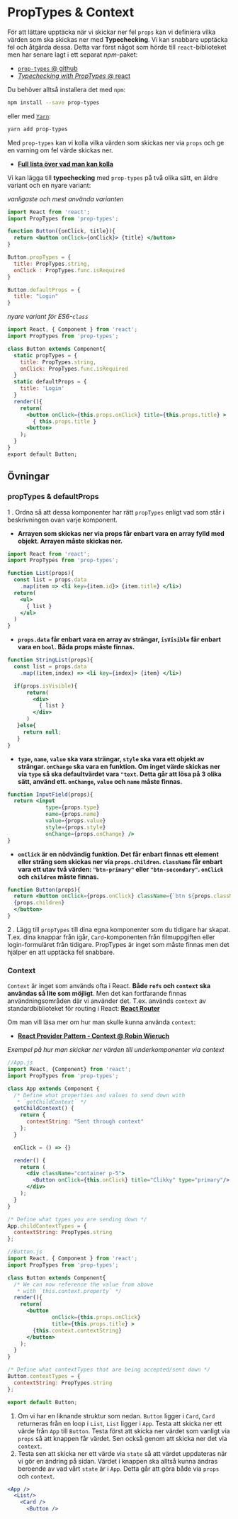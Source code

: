 # PropTypes & Context

För att lättare upptäcka när vi skickar ner fel `props` kan vi definiera vilka värden som ska skickas ner med **Typechecking**. Vi kan snabbare upptäcka fel och åtgärda dessa. Detta var först något som hörde till `react`-biblioteket men har senare lagt i ett separat _npm_-paket:

 * [`prop-types` @ github](https://github.com/facebook/prop-types)
 * [_Typechecking with PropTypes_ @ react](https://facebook.github.io/react/docs/typechecking-with-proptypes.html)

Du behöver alltså installera det med `npm`:

```bash
npm install --save prop-types
```

eller med [`Yarn`](https://yarnpkg.com/lang/en/):

```bash
yarn add prop-types
```

Med `prop-types` kan vi kolla vilka värden som skickas ner via `props` och ge en varning om fel värde skickas ner. 

* [**Full lista över vad man kan kolla**](https://facebook.github.io/react/docs/typechecking-with-proptypes.html#proptypes)

Vi kan lägga till **typechecking** med `prop-types` på två olika sätt, en äldre variant och en nyare variant:

_vanligaste och mest använda varianten_
```jsx
import React from 'react';
import PropTypes from 'prop-types';

function Button({onClick, title}){
  return <button onClick={onClick}> {title} </button>
}

Button.propTypes = {
  title: PropTypes.string,
  onClick : PropTypes.func.isRequired
}

Button.defaultProps = {
  title: "Login"
}

```

_nyare variant för ES6-`class`_
```jsx
import React, { Component } from 'react';
import PropTypes from 'prop-types';

class Button extends Component{
  static propTypes = {
    title: PropTypes.string,
    onClick: PropTypes.func.isRequired
  }
  static defaultProps = {
    title: 'Login'
  }
  render(){
    return(
      <button onClick={this.props.onClick} title={this.props.title} >
        { this.props.title } 
      <button>
    );
  }
}
export default Button;
```


## Övningar

### propTypes & defaultProps

1 . Ordna så att dessa komponenter har rätt `propTypes` enligt vad som står i beskrivningen ovan varje komponent.

* **Arrayen som skickas ner via props får enbart vara en array fylld med objekt. Arrayen måste skickas ner.**

```jsx
import React from 'react';
import PropTypes from 'prop-types';

function List(props){
  const list = props.data
    .map(item => <li key={item.id}> {item.title} </li>)
  return(
    <ul>
      { list }
    </ul>
  )
}

```

* **`props.data` får enbart vara en array av strängar, `isVisible` får enbart vara en `bool`. Båda props måste finnas.** 

```jsx
function StringList(props){
  const list = props.data
    .map((item,index) => <li key={index}> {item} </li>)

  if(props.isVisible){
      return(
        <div>
          { list }
        </div>
      )
   }else{
     return null;
   }
}
```

* **`type`, `name`, `value` ska vara strängar, `style` ska vara ett objekt av strängar. `onChange` ska vara en funktion. Om inget värde skickas ner via `type` så ska defaultvärdet vara `"text`. Detta går att lösa på 3 olika sätt, använd ett. `onChange`, `value` och `name` måste finnas.**

```jsx
function InputField(props){
  return <input
            type={props.type}
            name={props.name}
            value={props.value}
            style={props.style}
            onChange={props.onChange} />
}
```

* **`onClick` är en nödvändig funktion. Det får enbart finnas ett element eller sträng som skickas ner via `props.children`. `className` får enbart vara ett utav två värden: `"btn-primary"` eller `"btn-secondary"`. `onClick` och `children` måste finnas.**

```jsx
function Button(props){
  return <button onClick={props.onClick} className={`btn ${props.className}`} > 
  {props.children} 
  </button>
}

```

2 . Lägg till `propTypes` till dina egna komponenter som du tidigare har skapat. T.ex. dina knappar från igår, `Card`-komponenten från filmuppgiften eller login-formuläret från tidigare. PropTypes är inget som måste finnas men det hjälper en att upptäcka fel snabbare.


### Context

`Context` är inget som används ofta i React. **Både `refs` och `context` ska användas så lite som möjligt**. Men det kan fortfarande finnas användningsområden där vi använder det. T.ex. används `context` av standardbiblioteket för routing i React: **[React Router](https://reacttraining.com/react-router/)**

Om man vill läsa mer om hur man skulle kunna använda `context`:


* [**React Provider Pattern - Context @ Robin Wieruch**](https://www.robinwieruch.de/react-provider-pattern-context/)

_Exempel på hur man skickar ner värden till underkomponenter via context_
```jsx
//App.js
import React, {Component} from 'react';
import PropTypes from 'prop-types';

class App extends Component {
  /* Define what properties and values to send down with
   * `getChildContext` */
  getChildContext() {
    return {
      contextString: "Sent through context"
    };
  }

  onClick = () => {}

  render() {
    return (
      <div className="container p-5">
        <Button onClick={this.onClick} title="Clikky" type="primary"/>
      </div>
    );
  }
}

/* Define what types you are sending down */
App.childContextTypes = {
  contextString: PropTypes.string
};
```
```jsx
//Button.js
import React, { Component } from 'react';
import PropTypes from 'prop-types';

class Button extends Component{
  /* We can now reference the value from above
   * with `this.context.property` */
  render(){
    return(
      <button 
              onClick={this.props.onClick}  
              title={this.props.title} >
        {this.context.contextString}
      </button>
    );
  }
}

/* Define what contextTypes that are being accepted/sent down */
Button.contextTypes = {
  contextString: PropTypes.string
};

export default Button;
```


1. Om vi har en liknande struktur som nedan. `Button` ligger i `Card`, `Card` returneras från en loop i `List`, `List` ligger i `App`. Testa att skicka ner ett värde från `App` till `Button`. Testa först att skicka ner värdet som vanligt via `props` så att knappen får värdet. Sen också genom att skicka ner det via `context`.
2. Testa sen att skicka ner ett värde via `state` så att värdet uppdateras när vi gör en ändring på sidan. Värdet i knappen ska alltså kunna ändras beroende av vad vårt `state` är i `App`. Detta går att göra både via `props` och `context`.

```jsx
<App />
  <List/>
    <Card />
      <Button /> 
```

